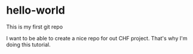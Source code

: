 # hello-world
This is my first git repo

I want to be able to create a nice repo for out CHF project. That's why I'm doing this tutorial.
